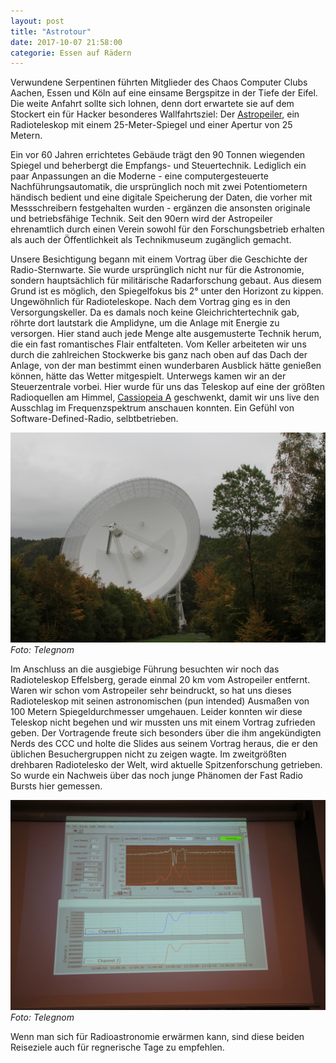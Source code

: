 ```yaml
---
layout: post
title: "Astrotour"
date: 2017-10-07 21:58:00
categorie: Essen auf Rädern
---
```

Verwundene Serpentinen führten Mitglieder des Chaos Computer Clubs Aachen, Essen und Köln auf eine einsame Bergspitze in der Tiefe der Eifel. Die weite Anfahrt sollte sich lohnen, denn dort erwartete sie auf dem Stockert ein für Hacker besonderes Wallfahrtsziel: Der [Astropeiler](https://astropeiler.de/), ein Radioteleskop mit einem 25-Meter-Spiegel und einer Apertur von 25 Metern.

Ein vor 60 Jahren errichtetes Gebäude trägt den  90 Tonnen wiegenden Spiegel und beherbergt die Empfangs- und Steuertechnik.
Lediglich ein paar Anpassungen an die Moderne - eine computergesteuerte Nachführungsautomatik, die ursprünglich noch mit zwei Potentiometern händisch bedient und eine digitale Speicherung der Daten, die vorher mit Messschreibern festgehalten wurden - ergänzen die ansonsten originale und betriebsfähige Technik. Seit den 90ern wird der Astropeiler ehrenamtlich durch einen Verein sowohl für den Forschungsbetrieb erhalten als auch der Öffentlichkeit als Technikmuseum zugänglich gemacht.

Unsere Besichtigung begann mit einem Vortrag über die Geschichte der Radio-Sternwarte. Sie wurde ursprünglich nicht nur für die Astronomie, sondern hauptsächlich für militärische Radarforschung gebaut. Aus diesem Grund ist es möglich, den Spiegelfokus bis 2° unter den Horizont zu kippen. Ungewöhnlich für Radioteleskope. Nach dem Vortrag ging es in den Versorgungskeller. Da es damals noch keine Gleichrichtertechnik gab, röhrte dort lautstark die Amplidyne, um die Anlage mit Energie zu versorgen. Hier stand auch jede Menge alte ausgemusterte Technik herum, die ein fast romantisches Flair entfalteten. Vom Keller arbeiteten wir uns durch die zahlreichen Stockwerke bis ganz nach oben auf das Dach der Anlage, von der man bestimmt einen wunderbaren Ausblick hätte genießen können, hätte das Wetter mitgespielt. Unterwegs kamen wir an der Steuerzentrale vorbei. Hier wurde für uns das Teleskop auf eine der größten Radioquellen am Himmel, [Cassiopeia A](https://de.wikipedia.org/wiki/Cassiopeia_A) geschwenkt, damit wir uns live den Ausschlag im Frequenzspektrum anschauen konnten. Ein Gefühl von Software-Defined-Radio, selbtbetrieben.

![Quelle: Telegnom](/media/2017-10-07/astrotour-00.jpg)
*Foto: Telegnom*

Im Anschluss an die ausgiebige Führung besuchten wir noch das Radioteleskop Effelsberg, gerade einmal 20 km vom Astropeiler entfernt.
Waren wir schon vom Astropeiler sehr beindruckt, so hat uns dieses Radioteleskop mit seinen astronomischen (pun intended) Ausmaßen von 100 Metern Spiegeldurchmesser umgehauen. Leider konnten wir diese Teleskop nicht begehen und wir mussten uns mit einem Vortrag zufrieden geben. Der Vortragende freute sich besonders über die ihm angekündigten Nerds des CCC und holte die Slides aus seinem Vortrag heraus, die er den üblichen Besuchergruppen nicht zu zeigen wagte.
Im zweitgrößten drehbaren Radiotelesko der Welt, wird aktuelle Spitzenforschung getrieben. So wurde ein Nachweis über das noch junge Phänomen der Fast Radio Bursts hier gemessen.

![Quelle: Telegnom](/media/2017-10-07/astrotour-01.jpg)
*Foto: Telegnom*

Wenn man sich für Radioastronomie erwärmen kann, sind diese beiden Reiseziele auch für regnerische Tage zu empfehlen.